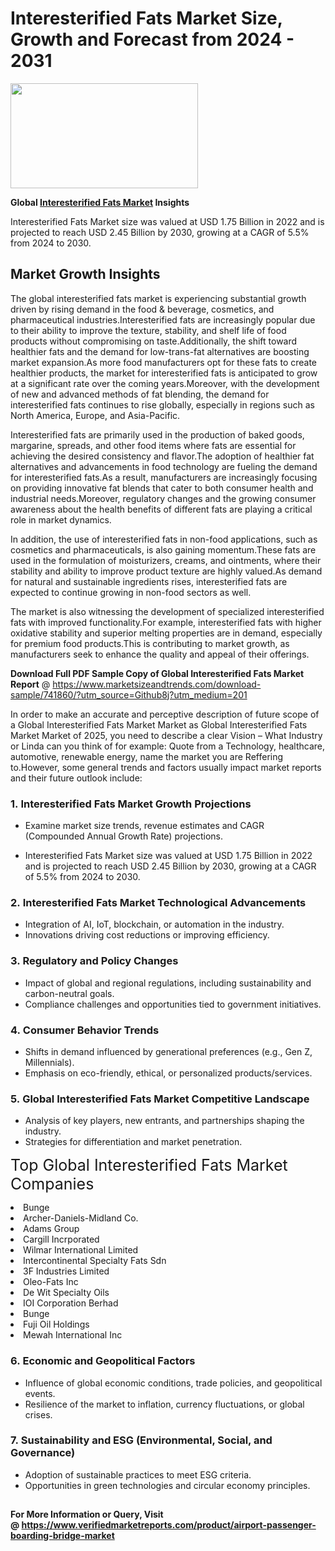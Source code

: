 <H1>Interesterified Fats Market Size, Growth and Forecast from 2024 - 2031</H1><img class="aligncenter size-medium wp-image-584254" src="https://thirdeyenews.in/wp-content/uploads/2024/09/Global-Market-Research-300x168.jpeg" alt="" width="300" height="168" /><p><strong>Global&nbsp;<a href="https://www.marketsizeandtrends.com/download-sample/741860/?utm_source=Github8j?utm_medium=201">Interesterified Fats Market</a> Insights</strong></p><p>Interesterified Fats Market size was valued at USD 1.75 Billion in 2022 and is projected to reach USD 2.45 Billion by 2030, growing at a CAGR of 5.5% from 2024 to 2030.</p><p><h2>Market Growth Insights</h2> <p>The global interesterified fats market is experiencing substantial growth driven by rising demand in the food & beverage, cosmetics, and pharmaceutical industries.Interesterified fats are increasingly popular due to their ability to improve the texture, stability, and shelf life of food products without compromising on taste.Additionally, the shift toward healthier fats and the demand for low-trans-fat alternatives are boosting market expansion.As more food manufacturers opt for these fats to create healthier products, the market for interesterified fats is anticipated to grow at a significant rate over the coming years.Moreover, with the development of new and advanced methods of fat blending, the demand for interesterified fats continues to rise globally, especially in regions such as North America, Europe, and Asia-Pacific.</p> <p>Interesterified fats are primarily used in the production of baked goods, margarine, spreads, and other food items where fats are essential for achieving the desired consistency and flavor.The adoption of healthier fat alternatives and advancements in food technology are fueling the demand for interesterified fats.As a result, manufacturers are increasingly focusing on providing innovative fat blends that cater to both consumer health and industrial needs.Moreover, regulatory changes and the growing consumer awareness about the health benefits of different fats are playing a critical role in market dynamics.</p> <p>In addition, the use of interesterified fats in non-food applications, such as cosmetics and pharmaceuticals, is also gaining momentum.These fats are used in the formulation of moisturizers, creams, and ointments, where their stability and ability to improve product texture are highly valued.As demand for natural and sustainable ingredients rises, interesterified fats are expected to continue growing in non-food sectors as well.</p> <p>The market is also witnessing the development of specialized interesterified fats with improved functionality.For example, interesterified fats with higher oxidative stability and superior melting properties are in demand, especially for premium food products.This is contributing to market growth, as manufacturers seek to enhance the quality and appeal of their offerings.</p> <p><span class=""><strong>Download Full PDF Sample Copy of Global Interesterified Fats Market Report</strong> @ <a href="https://www.marketsizeandtrends.com/download-sample/741860/?utm_source=Github8j?utm_medium=201" target="_blank">https://www.marketsizeandtrends.com/download-sample/741860/?utm_source=Github8j?utm_medium=201</a></span></p><p>In order to make an accurate and perceptive description of future scope of a Global&nbsp;Interesterified Fats Market Market as Global&nbsp;Interesterified Fats Market Market of 2025, you need to describe a clear Vision &ndash; What Industry or Linda can you think of for example: Quote from a Technology, healthcare, automotive, renewable energy, name the market you are Reffering to.However, some general trends and factors usually impact market reports and their future outlook include:</p><h3>1.&nbsp;<strong>Interesterified Fats Market Growth Projections</strong></h3><ul><li>Examine market size trends, revenue estimates and CAGR (Compounded Annual Growth Rate) projections.</li><li><p>Interesterified Fats Market size was valued at USD 1.75 Billion in 2022 and is projected to reach USD 2.45 Billion by 2030, growing at a CAGR of 5.5% from 2024 to 2030.</p></li></ul><h3>2.&nbsp;<strong>Interesterified Fats Market Technological Advancements</strong></h3><ul><li>Integration of AI, IoT, blockchain, or automation in the industry.</li><li>Innovations driving cost reductions or improving efficiency.</li></ul><h3>3.&nbsp;<strong>Regulatory and Policy Changes</strong></h3><ul><li>Impact of global and regional regulations, including sustainability and carbon-neutral goals.</li><li>Compliance challenges and opportunities tied to government initiatives.</li></ul><h3>4.&nbsp;<strong>Consumer Behavior Trends</strong></h3><ul><li>Shifts in demand influenced by generational preferences (e.g., Gen Z, Millennials).</li><li>Emphasis on eco-friendly, ethical, or personalized products/services.</li></ul><h3>5.&nbsp;<strong>Global Interesterified Fats Market Competitive Landscape</strong></h3><ul><li>Analysis of key players, new entrants, and partnerships shaping the industry.</li><li>Strategies for differentiation and market penetration.</li></ul><p data-pm-slice="1 1 []"><span style="color: inherit; font-family: inherit; font-size: 25px;">Top Global Interesterified Fats Market Companies</span></p><div class="" data-test-id=""><p><li>Bunge</li><li> Archer-Daniels-Midland Co.</li><li> Adams Group</li><li> Cargill Incrporated</li><li> Wilmar International Limited</li><li> Intercontinental Specialty Fats Sdn</li><li> 3F Industries Limited</li><li> Oleo-Fats Inc</li><li> De Wit Specialty Oils</li><li> IOI Corporation Berhad</li><li> Bunge</li><li> Fuji Oil Holdings</li><li> Mewah International Inc</li></p></div><h3>6.&nbsp;<strong>Economic and Geopolitical Factors</strong></h3><ul><li>Influence of global economic conditions, trade policies, and geopolitical events.</li><li>Resilience of the market to inflation, currency fluctuations, or global crises.</li></ul><h3>7.&nbsp;<strong>Sustainability and ESG (Environmental, Social, and Governance)</strong></h3><ul><li>Adoption of sustainable practices to meet ESG criteria.</li><li>Opportunities in green technologies and circular economy principles.</li></ul><h2><strong style="font-size: 14px;">For More Information or Query, Visit @&nbsp;</strong><a style="background-color: #ffffff; font-size: 14px;" href="https://www.marketsizeandtrends.com/report/interesterified-fats-market/" target="_blank">https://www.verifiedmarketreports.com/product/airport-passenger-boarding-bridge-market</a></h2>